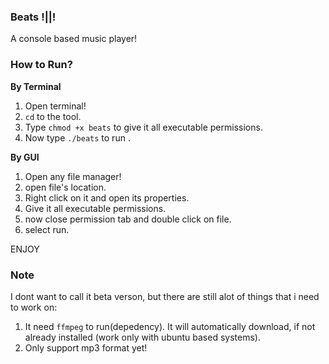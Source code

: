 ### Beats !||!
A console based music player!
<br>

### How to Run?
<b>By Terminal</b>
1) Open terminal!
2) `cd` to the tool.
3) Type `chmod +x beats` to give it all executable permissions.
4) Now type `./beats` to run .

<b>By GUI</b>

1) Open any file manager!
2) open file's location.
3) Right click on it and open its properties.
4) Give it all executable permissions.
5) now close permission tab and double click on file.
6) select run.

ENJOY

### Note
I dont want to call it beta verson, but there are still alot of things that i need to work on: <br>

1) It need `ffmpeg` to run(depedency). It will automatically download, if not already installed (work only with ubuntu based systems).
2) Only support mp3 format yet!
